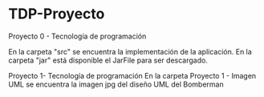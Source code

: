 # TDP-Proyecto
Proyecto 0 - Tecnología de programación

En la carpeta "src" se encuentra la implementación de la aplicación.
En la carpeta "jar" está disponible el JarFile para ser descargado.

Proyecto 1- Tecnología de programación
En la carpeta Proyecto 1 - Imagen UML se encuentra la imagen jpg del diseño UML del Bomberman

